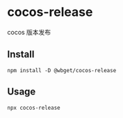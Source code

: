# cocos-release

cocos 版本发布

## Install

```
npm install -D @wbget/cocos-release
```

## Usage

```
npx cocos-release
```

```

```
